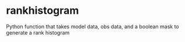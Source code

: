 # rankhistogram
Python function that takes model data, obs data, and a boolean mask to generate a rank histogram 
